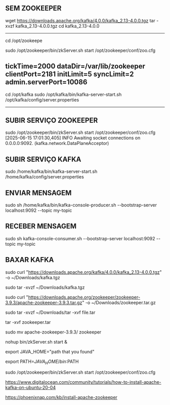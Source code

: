 
## SEM ZOOKEEPER

wget https://downloads.apache.org/kafka/4.0.0/kafka_2.13-4.0.0.tgz
tar -xvzf kafka_2.13-4.0.0.tgz
cd kafka_2.13-4.0.0

---------------------------
cd /opt/zookeepe


sudo /opt/zookeeper/bin/zkServer.sh start  /opt/zookeeper/conf/zoo.cfg


tickTime=2000
dataDir=/var/lib/zookeeper
clientPort=2181
initLimit=5
syncLimit=2
admin.serverPort=10086
---------------------------


cd /opt/kafka
sudo /opt/kafka/bin/kafka-server-start.sh  /opt/kafka/config/server.properties

-------------------------

## SUBIR SERVIÇO ZOOKEEPER
 sudo /opt/zookeeper/bin/zkServer.sh start /opt/zookeeper/conf/zoo.cfg
[2025-06-15 17:01:30,405] INFO Awaiting socket connections on 0.0.0.0:9092. (kafka.network.DataPlaneAcceptor)

## SUBIR SERVIÇO KAFKA
sudo /home/kafka/bin/kafka-server-start.sh /home/kafka/config/server.properties
 
## ENVIAR MENSAGEM
sudo sh /home/kafka/bin/kafka-console-producer.sh --bootstrap-server localhost:9092 --topic my-topic

## RECEBER MENSAGEM
sudo sh kafka-console-consumer.sh --bootstrap-server localhost:9092 --topic my-topic

## BAXAR KAFKA
 sudo curl "https://downloads.apache.org/kafka/4.0.0/kafka_2.13-4.0.0.tgz" -o ~/Downloads/kafka.tgz

sudo tar -xvzf ~/Downloads/kafka.tgz

sudo curl "https://downloads.apache.org/zookeeper/zookeeper-3.9.3/apache-zookeeper-3.9.3.tar.gz" -o ~/Downloads/zookeeper.tar.gz

sudo tar -xvzf ~/Downloads/tar -xvf file.tar

tar -xvf zookeeper.tar

sudo mv apache-zookeeper-3.9.3/ zookeeper

nohup bin/zkServer.sh start &

export JAVA_HOME="path that you found"
 
export PATH=$JAVA_HOME/bin:$PATH





sudo /opt/zookeeper/bin/zkServer.sh start /opt/zookeeper/conf/zoo.cfg 

https://www.digitalocean.com/community/tutorials/how-to-install-apache-kafka-on-ubuntu-20-04

https://phoenixnap.com/kb/install-apache-zookeeper

